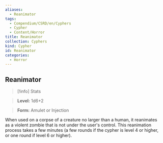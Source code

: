 ```yaml
---
aliases:
  - Reanimator
tags:
  - Compendium/CSRD/en/Cyphers
  - Cypher
  - Content/Horror
title: Reanimator
collection: Cyphers
kind: Cypher
id: Reanimator
categories:
  - Horror
---
```

## Reanimator    
>[!info] Stats    
> **Level:** 1d6+2    
> **Form:** Amulet or Injection  
    
When used on a corpse of a creature no larger than a human, it reanimates as a violent zombie that is not under the user's control. This reanimation process takes a few minutes (a few rounds if the cypher is level 4 or higher, or one round if level 6 or higher).
